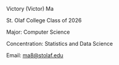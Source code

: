 Victory (Victor) Ma

St. Olaf College Class of 2026

Major: Computer Science 

Concentration: Statistics and Data Science

Email: ma8@stolaf.edu

<!---
VictoryMa8/VictoryMa8 is a ✨ special ✨ repository because its `README.md` (this file) appears on your GitHub profile.
You can click the Preview link to take a look at your changes.
--->
